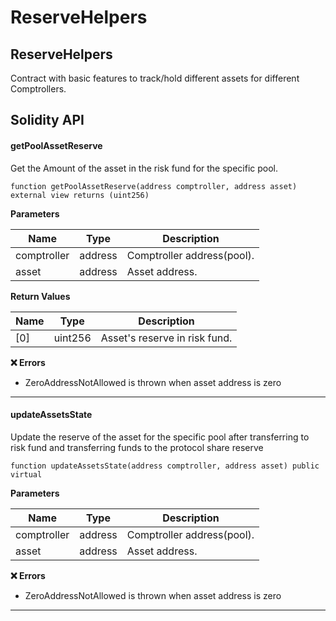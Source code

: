 # ReserveHelpers

## ReserveHelpers

Contract with basic features to track/hold different assets for different Comptrollers.

## Solidity API

#### getPoolAssetReserve

Get the Amount of the asset in the risk fund for the specific pool.

```solidity
function getPoolAssetReserve(address comptroller, address asset) external view returns (uint256)
```

**Parameters**

| Name        | Type    | Description                |
| ----------- | ------- | -------------------------- |
| comptroller | address | Comptroller address(pool). |
| asset       | address | Asset address.             |

**Return Values**

| Name | Type    | Description                   |
| ---- | ------- | ----------------------------- |
| \[0] | uint256 | Asset's reserve in risk fund. |

**❌ Errors**

* ZeroAddressNotAllowed is thrown when asset address is zero

***

#### updateAssetsState

Update the reserve of the asset for the specific pool after transferring to risk fund and transferring funds to the protocol share reserve

```solidity
function updateAssetsState(address comptroller, address asset) public virtual
```

**Parameters**

| Name        | Type    | Description                |
| ----------- | ------- | -------------------------- |
| comptroller | address | Comptroller address(pool). |
| asset       | address | Asset address.             |

**❌ Errors**

* ZeroAddressNotAllowed is thrown when asset address is zero

***
